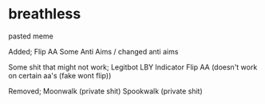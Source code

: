 # breathless
pasted meme


Added;
Flip AA
Some Anti Aims / changed anti aims


Some shit that might not work;
Legitbot
LBY Indicator
Flip AA (doesn't work on certain aa's (fake wont flip))

Removed;
Moonwalk (private shit)
Spookwalk (private shit)

